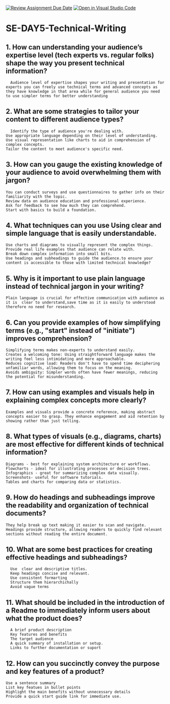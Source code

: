 [![Review Assignment Due Date](https://classroom.github.com/assets/deadline-readme-button-22041afd0340ce965d47ae6ef1cefeee28c7c493a6346c4f15d667ab976d596c.svg)](https://classroom.github.com/a/zsAR-pyY)
[![Open in Visual Studio Code](https://classroom.github.com/assets/open-in-vscode-2e0aaae1b6195c2367325f4f02e2d04e9abb55f0b24a779b69b11b9e10269abc.svg)](https://classroom.github.com/online_ide?assignment_repo_id=18557278&assignment_repo_type=AssignmentRepo)
# SE-DAY5-Technical-Writing
## 1. How can understanding your audience’s expertise level (tech experts vs. regular folks) shape the way you present technical information?
      Audience level of expertise shapes your writing and presentation for experts you can freely use technical terms and advanced concepts as they have knowledge in that area while for general audience you need to use simpler terms for better understanding
## 2. What are some strategies to tailor your content to different audience types?
      Identify the type of audience you're dealing with.
    Use appropriate language depending on their level of understanding.
    Use visual representation like charts to aid in comprehension of complex concepts.
    Tailor the content to meet audience's specific need.
## 3. How can you gauge the existing knowledge of your audience to avoid overwhelming them with jargon?
    You can conduct surveys and use questionnaires to gather info on their familiarity with the topic.
    Review data on audience education and professional experience.
    Ask for feedback to see how much they can comprehend.
    Start with basics to build a foundation.
## 4. What techniques can you use Using clear and simple language that is easily understandable.
    Use charts and diagrams to visually represent the complex things.
    Provide real life examples that audience can relate with.
    Break down complex information into small bits.
    Use headings and subheadings to guide the audience.to ensure your content is accessible to those with limited technical knowledge?
    
## 5. Why is it important to use plain language instead of technical jargon in your writing?
    Plain language is crucial for effective communication with audience as it is  clear to understand,save time as it is easily to understood therefore no need for research.
## 6. Can you provide examples of how simplifying terms (e.g., "start" instead of "initiate") improves comprehension?
    Simplifying terms makes non-experts to understand easily.
    Creates a welcoming tone: Using straightforward language makes the writing feel less intimidating and more approachable.
    Reduces cognitive load: Readers don't have to spend time deciphering unfamiliar words, allowing them to focus on the meaning.
    Avoids ambiguity: Simpler words often have fewer meanings, reducing the potential for misunderstanding.
## 7. How can using examples and visuals help in explaining complex concepts more clearly?
    Examples and visuals provide a concrete reference, making abstract concepts easier to grasp. They enhance engagement and aid retention by showing rather than just telling.
## 8. What types of visuals (e.g., diagrams, charts) are most effective for different kinds of technical information?
    Diagrams - best for explaining system architecture or workflows.
    Flowcharts - ideal for illustrating processes or decision trees.
    Infographics - great for summarizing complex data visually.
    Screenshots- useful for software tutorials.
    Tables and charts for comparing data or statistics.
## 9. How do headings and subheadings improve the readability and organization of technical documents?
    They help break up text making it easier to scan and navigate. Headings provide structure, allowing readers to quickly find relevant sections without reading the entire document.
## 10. What are some best practices for creating effective headings and subheadings?
      Use  clear and descriptive titles.
      Keep headings concise and relevant.
      Use consistent formarting
      Structure them hierarchichally
      Avoid vague terms
## 11. What should be included in the introduction of a Readme to immediately inform users about what the product does?
      A brief product description
      Key features and benefits
      The target audience
      A quick summary of installation or setup.
      Links to further documentation or suport
## 12. How can you succinctly convey the purpose and key features of a product?
    Use a sentence summary
    List key featues in bullet points
    Highlight the main benefits without unnecessary details
    Provide a quick start guide link for immediate use.
